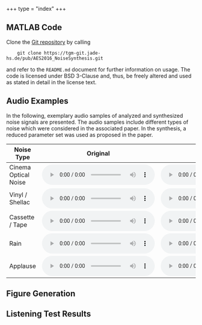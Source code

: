 +++
type = "index"
+++

## MATLAB Code

Clone the [Git repository](https://tgm-git.jade-hs.de/pub/AES2016_NoiseSynthesis) by calling

```
    git clone https://tgm-git.jade-hs.de/pub/AES2016_NoiseSynthesis.git
```

 and refer to the `README.md` document for further information on usage. The code is licensed under BSD 3-Clause and, thus, be freely altered and used as stated in detail in the license text.

## Audio Examples

In the following, exemplary audio samples of analyzed and synthesized noise signals are presented. The audio samples include different types of noise which were considered in the associated paper. In the synthesis, a reduced parameter set was used as proposed in the paper.


<table class="audiotable">
    <thead>
        <tr>
            <th>Noise Type</th>
            <th>Original</th>
            <th>Synthesis</th>
        </tr>
    </thead>
    <tbody>
        <tr>
            <td>Cinema Optical Noise</td>
            <td class="tdaudio">
                <audio controls>
                <source src="audio/CHACE.Smpl.1_Noise.wav" type="audio/wav">
                </audio>
            </td>
            <td class="tdaudio">
                <audio controls>
                <source src="audio/CHACE.Smpl.1_Noise_synth.wav" type="audio/wav">
                </audio>
            </td>
        </tr>
        <tr>
            <td>Vinyl / Shellac</td>
            <td class="tdaudio">
                <audio controls>
                <source src="audio/68400__danielsoniii__vinyl-hiss.wav" type="audio/wav">
                </audio>
            </td>
            <td class="tdaudio">
                <audio controls>
                <source src="audio/68400__danielsoniii__vinyl-hiss_synth.wav" type="audio/wav">
                </audio>
            </td>
        </tr>
        <tr>
            <td>Cassette / Tape</td>
            <td class="tdaudio">
                <audio controls>
                <source src="audio/Cassette 2 (OH828_018_02_S2_M).wav" type="audio/wav">
                </audio>
            </td>
            <td class="tdaudio">
                <audio controls>
                <source src="audio/Cassette 2 (OH828_018_02_S2_M)synth.wav" type="audio/wav">
                </audio>
            </td>
        </tr>
        <tr>
            <td>Rain</td>
            <td class="tdaudio">
                <audio controls>
                <source src="audio/rain_03_13of34.wav" type="audio/wav">
                </audio>
            </td>
            <td class="tdaudio">
                <audio controls>
                <source src="audio/rain_03_13of34_synth.wav" type="audio/wav">
                </audio>
            </td>
        </tr>
        <tr>
            <td>Applause</td>
            <td class="tdaudio">
                <audio controls>
                <source src="audio/238784__staikov__cathedral-applauses-stereo.wav" type="audio/wav">
                </audio>
            </td>
            <td class="tdaudio">
                <audio controls>
                <source src="audio/238784__staikov__cathedral-applauses-stereo_synth.wav" type="audio/wav">
                </audio>
            </td>
        </tr>
    </tbody>
</table>


## Figure Generation

## Listening Test Results
